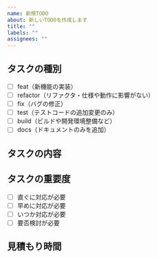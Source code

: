 ```yaml
---
name: 新規TODO
about: 新しいTODOを作成します
title: ""
labels: ""
assignees: ""
---
```


## タスクの種別

<!-- 該当するものを一つ選択してください（複数該当する場合はタスクを分割しましょう）-->

- [ ] feat（新機能の実装）
- [ ] refactor（リファクタ・仕様や動作に影響がない）
- [ ] fix（バグの修正）
- [ ] test（テストコードの追加変更のみ）
- [ ] build（ビルドや開発環境整備など）
- [ ] docs（ドキュメントのみを追加）

## タスクの内容

<!-- タスクの内容や対応すべき課題など、概要を記載してください。-->

## タスクの重要度

- [ ] 直ぐに対応が必要
- [ ] 早めに対応が必要
- [ ] いつか対応が必要
- [ ] 要否検討が必要

## 見積もり時間

<!--
対応完了までに必要な時間の目安を入力してください。
（例）8時間

見積もり時間が数日を超える場合はマイルストンの作成を検討しましょう。
-->
